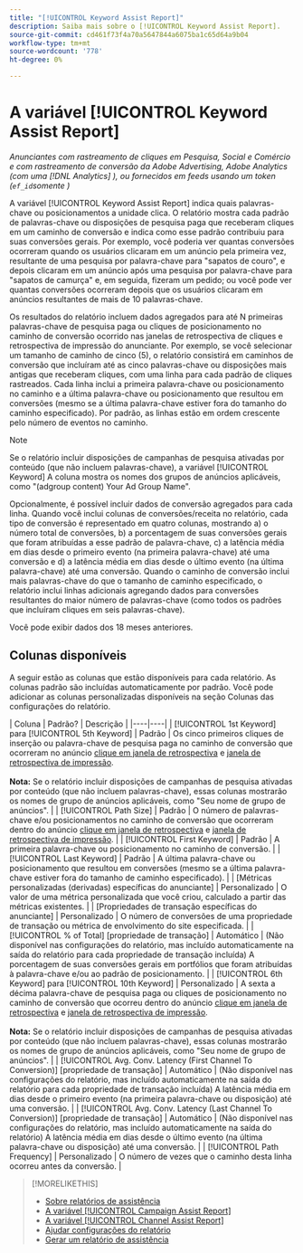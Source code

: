 ```yaml
---
title: "[!UICONTROL Keyword Assist Report]"
description: Saiba mais sobre o [!UICONTROL Keyword Assist Report].
source-git-commit: cd461f73f4a70a5647844a6075ba1c65d64a9b04
workflow-type: tm+mt
source-wordcount: '778'
ht-degree: 0%

---
```


# A variável [!UICONTROL Keyword Assist Report]

*Anunciantes com rastreamento de cliques em Pesquisa, Social e Comércio e com rastreamento de conversão da Adobe Advertising, Adobe Analytics (com uma [!DNL Analytics] ), ou fornecidos em feeds usando um token (`ef_id`somente )*

A variável [!UICONTROL Keyword Assist Report] indica quais palavras-chave ou posicionamentos a unidade clica. O relatório mostra cada padrão de palavras-chave ou disposições de pesquisa paga que receberam cliques em um caminho de conversão e indica como esse padrão contribuiu para suas conversões gerais. Por exemplo, você poderia ver quantas conversões ocorreram quando os usuários clicaram em um anúncio pela primeira vez, resultante de uma pesquisa por palavra-chave para &quot;sapatos de couro&quot;, e depois clicaram em um anúncio após uma pesquisa por palavra-chave para &quot;sapatos de camurça&quot; e, em seguida, fizeram um pedido; ou você pode ver quantas conversões ocorreram depois que os usuários clicaram em anúncios resultantes de mais de 10 palavras-chave.

Os resultados do relatório incluem dados agregados para até N primeiras palavras-chave de pesquisa paga ou cliques de posicionamento no caminho de conversão ocorrido nas janelas de retrospectiva de cliques e retrospectiva de impressão do anunciante. Por exemplo, se você selecionar um tamanho de caminho de cinco (5), o relatório consistirá em caminhos de conversão que incluíram até as cinco palavras-chave ou disposições mais antigas que receberam cliques, com uma linha para cada padrão de cliques rastreados. Cada linha inclui a primeira palavra-chave ou posicionamento no caminho e a última palavra-chave ou posicionamento que resultou em conversões (mesmo se a última palavra-chave estiver fora do tamanho do caminho especificado). Por padrão, as linhas estão em ordem crescente pelo número de eventos no caminho.

>[!NOTE]
>
>Se o relatório incluir disposições de campanhas de pesquisa ativadas por conteúdo (que não incluem palavras-chave), a variável [!UICONTROL Keyword] A coluna mostra os nomes dos grupos de anúncios aplicáveis, como &quot;(adgroup content) Your Ad Group Name&quot;.

Opcionalmente, é possível incluir dados de conversão agregados para cada linha. Quando você inclui colunas de conversões/receita no relatório, cada tipo de conversão é representado em quatro colunas, mostrando a) o número total de conversões, b) a porcentagem de suas conversões gerais que foram atribuídas a esse padrão de palavra-chave, c) a latência média em dias desde o primeiro evento (na primeira palavra-chave) até uma conversão e d) a latência média em dias desde o último evento (na última palavra-chave) até uma conversão. Quando o caminho de conversão inclui mais palavras-chave do que o tamanho de caminho especificado, o relatório inclui linhas adicionais agregando dados para conversões resultantes do maior número de palavras-chave (como todos os padrões que incluíram cliques em seis palavras-chave).

Você pode exibir dados dos 18 meses anteriores.

## Colunas disponíveis

A seguir estão as colunas que estão disponíveis para cada relatório. As colunas padrão são incluídas automaticamente por padrão. Você pode adicionar as colunas personalizadas disponíveis na seção Colunas das configurações do relatório.

| Coluna | Padrão? | Descrição |
|----|----|
| [!UICONTROL 1st Keyword] para [!UICONTROL 5th Keyword] | Padrão | Os cinco primeiros cliques de inserção ou palavra-chave de pesquisa paga no caminho de conversão que ocorreram no anúncio [clique em janela de retrospectiva](/help/search-social-commerce/glossary.md#c-d) e [janela de retrospectiva de impressão](/help/search-social-commerce/glossary.md#i-j).<br><br><b>Nota:</b> Se o relatório incluir disposições de campanhas de pesquisa ativadas por conteúdo (que não incluem palavras-chave), essas colunas mostrarão os nomes de grupo de anúncios aplicáveis, como &quot;Seu nome de grupo de anúncios&quot;. |
| [!UICONTROL Path Size] | Padrão | O número de palavras-chave e/ou posicionamentos no caminho de conversão que ocorreram dentro do anúncio [clique em janela de retrospectiva](/help/search-social-commerce/glossary.md#c-d) e [janela de retrospectiva de impressão](/help/search-social-commerce/glossary.md#i-j). |
| [!UICONTROL First Keyword] | Padrão | A primeira palavra-chave ou posicionamento no caminho de conversão. |
| [!UICONTROL Last Keyword] | Padrão | A última palavra-chave ou posicionamento que resultou em conversões (mesmo se a última palavra-chave estiver fora do tamanho de caminho especificado). |
| \[Métricas personalizadas (derivadas) específicas do anunciante\] | Personalizado | O valor de uma métrica personalizada que você criou, calculado a partir das métricas existentes. |
| \[Propriedades de transação específicas do anunciante\] | Personalizado | O número de conversões de uma propriedade de transação ou métrica de envolvimento do site especificada. |
| [!UICONTROL % of Total] \[propriedade de transação\] | Automático | (Não disponível nas configurações do relatório, mas incluído automaticamente na saída do relatório para cada propriedade de transação incluída) A porcentagem de suas conversões gerais em portfólios que foram atribuídas à palavra-chave e/ou ao padrão de posicionamento. |
| [!UICONTROL 6th Keyword] para [!UICONTROL 10th Keyword] | Personalizado | A sexta a décima palavra-chave de pesquisa paga ou cliques de posicionamento no caminho de conversão que ocorreu dentro do anúncio [clique em janela de retrospectiva](/help/search-social-commerce/glossary.md#c-d) e [janela de retrospectiva de impressão](/help/search-social-commerce/glossary.md#i-j).<br><br><b>Nota:</b> Se o relatório incluir disposições de campanhas de pesquisa ativadas por conteúdo (que não incluem palavras-chave), essas colunas mostrarão os nomes de grupo de anúncios aplicáveis, como &quot;Seu nome de grupo de anúncios&quot;. |
| [!UICONTROL Avg. Conv. Latency (First Channel To Conversion)] \[propriedade de transação\] | Automático | (Não disponível nas configurações do relatório, mas incluído automaticamente na saída do relatório para cada propriedade de transação incluída) A latência média em dias desde o primeiro evento (na primeira palavra-chave ou disposição) até uma conversão. |
| [!UICONTROL Avg. Conv. Latency (Last Channel To Conversion)] \[propriedade de transação\] | Automático | (Não disponível nas configurações do relatório, mas incluído automaticamente na saída do relatório) A latência média em dias desde o último evento (na última palavra-chave ou disposição) até uma conversão. |
| [!UICONTROL Path Frequency] | Personalizado | O número de vezes que o caminho desta linha ocorreu antes da conversão. |

<table style="table-layout:auto">

>[!MORELIKETHIS]
>
>* [Sobre relatórios de assistência](assist-report-about.md)
>* [A variável [!UICONTROL Campaign Assist Report]](campaign-assist-report.md)
>* [A variável [!UICONTROL Channel Assist Report]](channel-assist-report.md)
>* [Ajudar configurações do relatório](assist-report-settings.md)
>* [Gerar um relatório de assistência](assist-report-generate.md)

